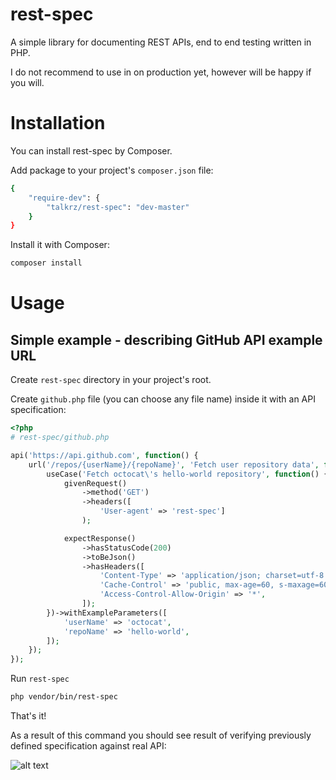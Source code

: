 # rest-spec

A simple library for documenting REST APIs, end to end testing written in PHP.

I do not recommend to use in on production yet, however will be happy if you will.

# Installation

You can install rest-spec by Composer.

Add package to your project's `composer.json` file:

```bash
{
    "require-dev": {
        "talkrz/rest-spec": "dev-master"
    }
}
```

Install it with Composer:
```bash
composer install
```

# Usage

## Simple example - describing GitHub API example URL

Create `rest-spec` directory in your project's root.

Create `github.php` file (you can choose any file name) inside it with an API specification:

```php
<?php
# rest-spec/github.php

api('https://api.github.com', function() {
    url('/repos/{userName}/{repoName}', 'Fetch user repository data', function() {
        useCase('Fetch octocat\'s hello-world repository', function() {
            givenRequest()
                ->method('GET')
                ->headers([
                    'User-agent' => 'rest-spec']
                );

            expectResponse()
                ->hasStatusCode(200)
                ->toBeJson()
                ->hasHeaders([
                    'Content-Type' => 'application/json; charset=utf-8',
                    'Cache-Control' => 'public, max-age=60, s-maxage=60',
                    'Access-Control-Allow-Origin' => '*',
                ]);
        })->withExampleParameters([
            'userName' => 'octocat',
            'repoName' => 'hello-world',
        ]);
    });
});

```

Run `rest-spec`
```bash
php vendor/bin/rest-spec
```

That's it!

As a result of this command you should see result of verifying previously defined specification against real API:

![alt text](https://dl.dropboxusercontent.com/u/8147893/rest-spec.png "rest-spec example result")

